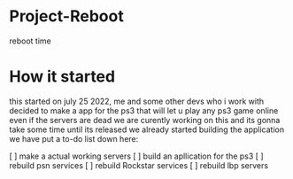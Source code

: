 # Project-Reboot
reboot time 



# How it started
this started on july 25 2022, me and some other devs who i work with decided to make a app for the ps3 that will let u play any ps3 game online even if the servers are dead we are curently working on this and its gonna take some time until its released we already started building the application we have put a to-do list down here:

[ ] make a actual working servers
[ ] build an apllication for the ps3
[ ] rebuild psn services
[ ] rebuild Rockstar services
[ ] rebuild lbp servers
